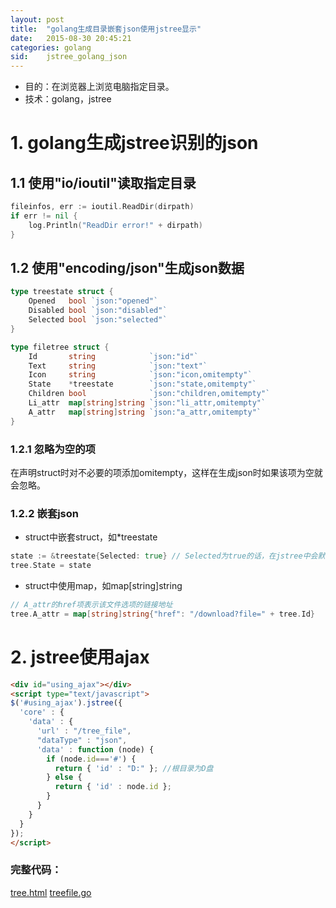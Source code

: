 ```yaml
---
layout: post
title:  "golang生成目录嵌套json使用jstree显示"
date:   2015-08-30 20:45:21
categories: golang
sid:    jstree_golang_json
---
```


+ 目的：在浏览器上浏览电脑指定目录。
+ 技术：golang，jstree

# 1. golang生成jstree识别的json

## 1.1 使用"io/ioutil"读取指定目录
```go
fileinfos, err := ioutil.ReadDir(dirpath)
if err != nil {
	log.Println("ReadDir error!" + dirpath)
}
```

## 1.2 使用"encoding/json"生成json数据
```go
type treestate struct {
	Opened   bool `json:"opened"`
	Disabled bool `json:"disabled"`
	Selected bool `json:"selected"`
}

type filetree struct {
	Id       string            `json:"id"`
	Text     string            `json:"text"`
	Icon     string            `json:"icon,omitempty"`
	State    *treestate        `json:"state,omitempty"`
	Children bool              `json:"children,omitempty"`
	Li_attr  map[string]string `json:"li_attr,omitempty"`
	A_attr   map[string]string `json:"a_attr,omitempty"`
}
```

### 1.2.1 忽略为空的项
在声明struct时对不必要的项添加omitempty，这样在生成json时如果该项为空就会忽略。

### 1.2.2 嵌套json
+ struct中嵌套struct，如*treestate

```go
state := &treestate{Selected: true} // Selected为true的话，在jstree中会默认选中
tree.State = state
```
+ struct中使用map，如map[string]string

```go
// A_attr的href项表示该文件选项的链接地址
tree.A_attr = map[string]string{"href": "/download?file=" + tree.Id}
```

# 2. jstree使用ajax
```html
<div id="using_ajax"></div>
<script type="text/javascript">
$('#using_ajax').jstree({
  'core' : {
    'data' : {
      'url' : "/tree_file",
      "dataType" : "json",
      'data' : function (node) {
        if (node.id==='#') {
          return { 'id' : "D:" }; //根目录为D盘
        } else {
          return { 'id' : node.id };
        }
      }
    }
  }
});
</script>
```

### 完整代码：
[tree.html](https://github.com/zhangshy/netfiles/blob/master/static/test/tree.html)
[treefile.go](https://github.com/zhangshy/netfiles/blob/master/pcshow/treefile.go)

